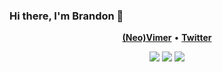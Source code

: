 ### Hi there, I'm Brandon 👋
<p align="center">
  <b><a href="https://github.com/neovim/neovim">(Neo)Vimer</a></b>
  •
  <b><a href="https://www.twitter.com/happysolucki">Twitter</a></b>
</p>

<p align="center">
  <img src="https://img.shields.io/badge/-HTML-E34F26?logo=html5&logoColor=white&style=for-the-badge"/>
  <img src="https://img.shields.io/badge/-JAVASCRIPT-f7df1e?logo=javascript&logoColor=white&style=for-the-badge"/>
  <img src="https://img.shields.io/badge/-SASS-CD6799?logo=sass&logoColor=white&style=for-the-badge"/>
</p>
<!--
**happysolucki/happysolucki** is a ✨ _special_ ✨ repository because its `README.md` (this file) appears on your GitHub profile.

Here are some ideas to get you started:

- 🔭 I’m currently working on ...
- 🌱 I’m currently learning ...
- 👯 I’m looking to collaborate on ...
- 🤔 I’m looking for help with ...
- 💬 Ask me about ...
- 📫 How to reach me: ...
- 😄 Pronouns: ...
- ⚡ Fun fact: ...
-->
